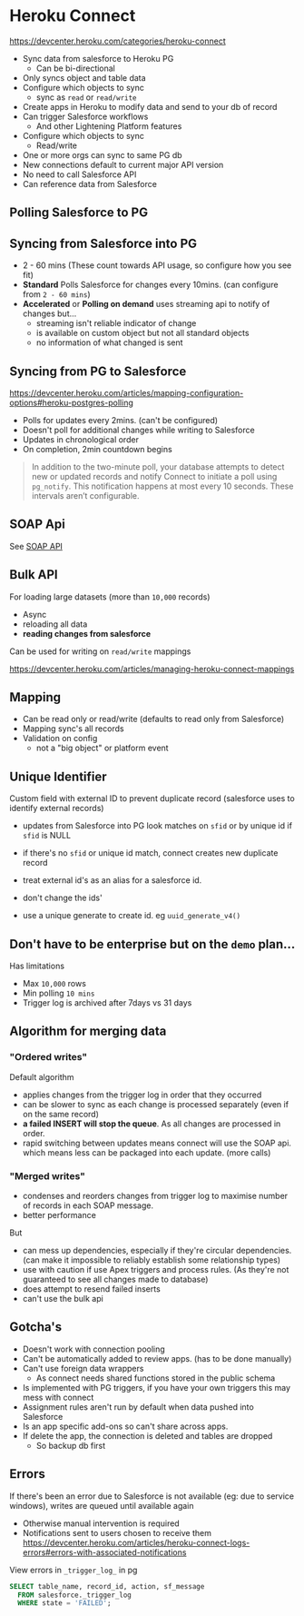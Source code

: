 # Heroku Connect

https://devcenter.heroku.com/categories/heroku-connect

- Sync data from salesforce to Heroku PG
  - Can be bi-directional
- Only syncs object and table data
- Configure which objects to sync
  - sync as `read` or `read/write`
- Create apps in Heroku to modify data and send to your db of record
- Can trigger Salesforce workflows
  - And other Lightening Platform features
- Configure which objects to sync
  - Read/write
- One or more orgs can sync to same PG db
- New connections default to current major API version
- No need to call Salesforce API
- Can reference data from Salesforce

## Polling Salesforce to PG

## Syncing from Salesforce into PG

- 2 - 60 mins (These count towards API usage, so configure how you see fit)
- **Standard** Polls Salesforce for changes every 10mins. (can configure from `2 - 60 mins`)
- **Accelerated** or **Polling on demand** uses streaming api to notify of changes but…
  - streaming isn't reliable indicator of change
  - is available on custom object but not all standard objects
  - no information of what changed is sent

## Syncing from PG to Salesforce

https://devcenter.heroku.com/articles/mapping-configuration-options#heroku-postgres-polling

- Polls for updates every 2mins. (can't be configured)
- Doesn't poll for additional changes while writing to Salesforce
- Updates in chronological order
- On completion, 2min countdown begins

> In addition to the two-minute poll, your database attempts to detect new or updated records and notify Connect to initiate a poll using `pg_notify`. This notification happens at most every 10 seconds. These intervals aren’t configurable.

## SOAP Api

See [SOAP API](../integration/soap.md)

## Bulk API

For loading large datasets (more than `10,000` records)

- Async
- reloading all data
- **reading changes from salesforce**

Can be used for writing on `read/write` mappings

https://devcenter.heroku.com/articles/managing-heroku-connect-mappings

## Mapping

- Can be read only or read/write (defaults to read only from Salesforce)
- Mapping sync's all records
- Validation on config
  - not a "big object" or platform event

## Unique Identifier

Custom field with external ID to prevent duplicate record (salesforce uses to identify external records)

- updates from Salesforce into PG look matches on `sfid` or by unique id if `sfid` is NULL
- if there's no `sfid` or unique id match, connect creates new duplicate record

- treat external id's as an alias for a salesforce id.
- don't change the ids'
- use a unique generate to create id. eg `uuid_generate_v4()`

## Don't have to be enterprise but on the `demo` plan...

Has limitations

- Max `10,000` rows
- Min polling `10 mins`
- Trigger log is archived after 7days vs 31 days

## Algorithm for merging data

### "Ordered writes"

Default algorithm

- applies changes from the trigger log in order that they occurred
- can be slower to sync as each change is processed separately (even if on the same record)
- **a failed INSERT will stop the queue**. As all changes are processed in order.
- rapid switching between updates means connect will use the SOAP api. which means less can be packaged into each update. (more calls)

### "Merged writes"

- condenses and reorders changes from trigger log to maximise number of records in each SOAP message.
- better performance

But

- can mess up dependencies, especially if they're circular dependencies. (can make it impossible to reliably establish some relationship types)
- use with caution if use Apex triggers and process rules. (As they're not guaranteed to see all changes made to database)
- does attempt to resend failed inserts
- can't use the bulk api

## Gotcha's

- Doesn't work with connection pooling
- Can't be automatically added to review apps. (has to be done manually)
- Can't use foreign data wrappers
  - As connect needs shared functions stored in the public schema
- Is implemented with PG triggers, if you have your own triggers this may mess with connect
- Assignment rules aren't run by default when data pushed into Salesforce
- Is an app specific add-ons so can't share across apps.
- If delete the app, the connection is deleted and tables are dropped
  - So backup db first

## Errors

If there's been an error due to Salesforce is not available (eg: due to service windows), writes are queued until available again

- Otherwise manual intervention is required
- Notifications sent to users chosen to receive them
  https://devcenter.heroku.com/articles/heroku-connect-logs-errors#errors-with-associated-notifications

View errors in `_trigger_log_` in pg

```sql
SELECT table_name, record_id, action, sf_message
  FROM salesforce._trigger_log
  WHERE state = 'FAILED';
```
